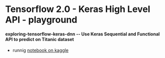 # Tensorflow 2.0 - Keras High Level API - playground

#### exploring-tensorflow-keras-dnn -- Use Keras Sequential and Functional API to predict on Titanic dataset
* runnig [notebook on kaggle](https://www.kaggle.com/danrusei/exploring-tensorflow-keras-dnn)